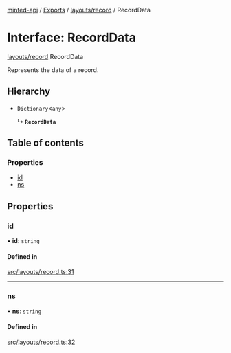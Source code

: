 [minted-api](../README.md) / [Exports](../modules.md) / [layouts/record](../modules/layouts_record.md) / RecordData

# Interface: RecordData

[layouts/record](../modules/layouts_record.md).RecordData

Represents the data of a record.

## Hierarchy

- `Dictionary`<`any`\>

  ↳ **`RecordData`**

## Table of contents

### Properties

- [id](layouts_record.RecordData.md#id)
- [ns](layouts_record.RecordData.md#ns)

## Properties

### id

• **id**: `string`

#### Defined in

[src/layouts/record.ts:31](https://github.com/ianzepp/minted-api-ts/blob/05123f2/src/layouts/record.ts#L31)

___

### ns

• **ns**: `string`

#### Defined in

[src/layouts/record.ts:32](https://github.com/ianzepp/minted-api-ts/blob/05123f2/src/layouts/record.ts#L32)
